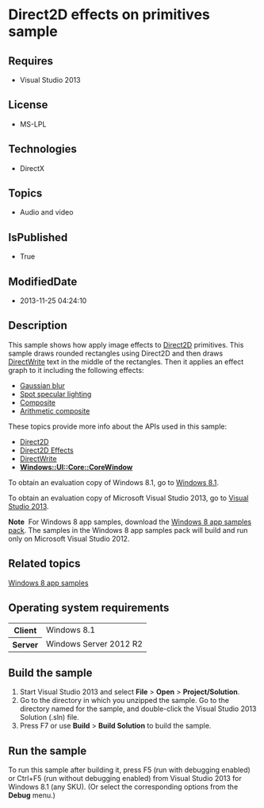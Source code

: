 # Direct2D effects on primitives sample
## Requires
* Visual Studio 2013
## License
* MS-LPL
## Technologies
* DirectX
## Topics
* Audio and video
## IsPublished
* True
## ModifiedDate
* 2013-11-25 04:24:10
## Description

<div id="mainSection">
<p>This sample shows how apply image effects to <a href="http://msdn.microsoft.com/library/windows/apps/dd370990">
Direct2D</a> primitives. This sample draws rounded rectangles using Direct2D and then draws
<a href="http://msdn.microsoft.com/library/windows/apps/dd371554">DirectWrite</a> text in the middle of the rectangles. Then it applies an effect graph to it including the following effects:</p>
<p></p>
<ul>
<li><a href="http://msdn.microsoft.com/library/windows/apps/hh706338">Gaussian blur</a>
</li><li><a href="http://msdn.microsoft.com/library/windows/apps/hh706371">Spot specular lighting</a>
</li><li><a href="http://msdn.microsoft.com/library/windows/apps/hh706320">Composite</a>
</li><li><a href="http://msdn.microsoft.com/library/windows/apps/hh706311">Arithmetic composite</a>
</li></ul>
<p></p>
<p>These topics provide more info about the APIs used in this sample:</p>
<ul>
<li><a href="http://msdn.microsoft.com/library/windows/apps/dd370990">Direct2D</a>
</li><li><a href="http://msdn.microsoft.com/library/windows/apps/hh706327">Direct2D Effects</a>
</li><li><a href="http://msdn.microsoft.com/library/windows/apps/dd371554">DirectWrite</a>
</li><li><a href="http://msdn.microsoft.com/library/windows/apps/br208225"><b>Windows::UI::Core::CoreWindow</b></a>
</li></ul>
<p></p>
<p>To obtain an evaluation copy of Windows&nbsp;8.1, go to <a href="http://go.microsoft.com/fwlink/p/?linkid=301696">
Windows&nbsp;8.1</a>.</p>
<p>To obtain an evaluation copy of Microsoft Visual Studio&nbsp;2013, go to <a href="http://go.microsoft.com/fwlink/p/?linkid=301697">
Visual Studio&nbsp;2013</a>.</p>
<p></p>
<p class="note"><b>Note</b>&nbsp;&nbsp;For Windows&nbsp;8 app samples, download the <a href="http://go.microsoft.com/fwlink/p/?LinkId=301698">
Windows&nbsp;8 app samples pack</a>. The samples in the Windows&nbsp;8 app samples pack will build and run only on Microsoft Visual Studio&nbsp;2012.</p>
<p></p>
<h2><a id="related_topics"></a>Related topics</h2>
<dl><dt><a href="http://go.microsoft.com/fwlink/p/?LinkID=227694">Windows 8 app samples</a>
</dt></dl>
<h2>Operating system requirements</h2>
<table>
<tbody>
<tr>
<th>Client</th>
<td><dt>Windows&nbsp;8.1 </dt></td>
</tr>
<tr>
<th>Server</th>
<td><dt>Windows Server&nbsp;2012&nbsp;R2 </dt></td>
</tr>
</tbody>
</table>
<h2>Build the sample</h2>
<ol>
<li>Start Visual Studio&nbsp;2013 and select <b>File</b> &gt; <b>Open</b> &gt; <b>Project/Solution</b>.
</li><li>Go to the directory in which you unzipped the sample. Go to the directory named for the sample, and double-click the Visual Studio&nbsp;2013 Solution (.sln) file.
</li><li>Press F7 or use <b>Build</b> &gt; <b>Build Solution</b> to build the sample. </li></ol>
<h2>Run the sample</h2>
<p>To run this sample after building it, press F5 (run with debugging enabled) or Ctrl&#43;F5 (run without debugging enabled) from Visual Studio&nbsp;2013 for Windows&nbsp;8.1 (any SKU). (Or select the corresponding options from the
<b>Debug</b> menu.)</p>
</div>
